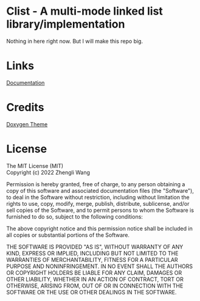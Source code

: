 # Clist - A multi-mode linked list library/implementation

Nothing in here right now. But I will make this repo big.

# Links

[Documentation](https://zhengliw.github.io/clist)

# Credits

[Doxygen Theme](https://github.com/jothepro/doxygen-awesome-css)

# License

The MIT License (MIT)  
Copyright (c) 2022 Zhengli Wang

Permission is hereby granted, free of charge, to any person obtaining a copy
of this software and associated documentation files (the "Software"), to deal
in the Software without restriction, including without limitation the rights
to use, copy, modify, merge, publish, distribute, sublicense, and/or sell
copies of the Software, and to permit persons to whom the Software is
furnished to do so, subject to the following conditions:

The above copyright notice and this permission notice shall be included in all
copies or substantial portions of the Software.

THE SOFTWARE IS PROVIDED "AS IS", WITHOUT WARRANTY OF ANY KIND, EXPRESS OR
IMPLIED, INCLUDING BUT NOT LIMITED TO THE WARRANTIES OF MERCHANTABILITY,
FITNESS FOR A PARTICULAR PURPOSE AND NONINFRINGEMENT. IN NO EVENT SHALL THE
AUTHORS OR COPYRIGHT HOLDERS BE LIABLE FOR ANY CLAIM, DAMAGES OR OTHER
LIABILITY, WHETHER IN AN ACTION OF CONTRACT, TORT OR OTHERWISE, ARISING FROM,
OUT OF OR IN CONNECTION WITH THE SOFTWARE OR THE USE OR OTHER DEALINGS IN THE
SOFTWARE.